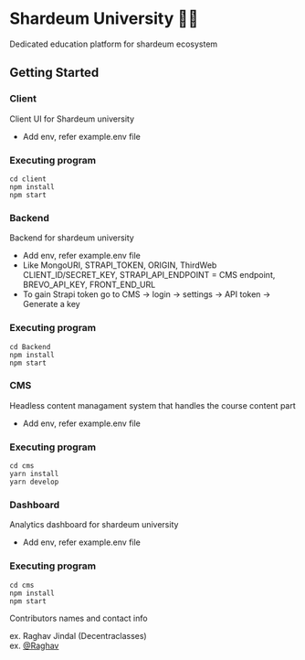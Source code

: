 <!-- nasim change check -->
# Shardeum University 🧑‍🎓
<!-- eb change check -->
Dedicated education platform for shardeum ecosystem

## Getting Started

### Client

Client UI for Shardeum university

- Add env, refer example.env file

### Executing program

```
cd client
npm install
npm start
```

### Backend

Backend for shardeum university

- Add env, refer example.env file
- Like MongoURI, STRAPI_TOKEN, ORIGIN, ThirdWeb CLIENT_ID/SECRET_KEY, STRAPI_API_ENDPOINT = CMS endpoint, BREVO_API_KEY, FRONT_END_URL
- To gain Strapi token go to CMS -> login -> settings -> API token -> Generate a key

### Executing program

```
cd Backend
npm install
npm start
```

### CMS

Headless content managament system that handles the course content part

- Add env, refer example.env file

### Executing program

```
cd cms
yarn install
yarn develop
```

### Dashboard

Analytics dashboard for shardeum university

- Add env, refer example.env file

### Executing program

```
cd cms
npm install
npm start
```

Contributors names and contact info

ex. Raghav Jindal (Decentraclasses)  
ex. [@Raghav](https://twitter/R__J02)
